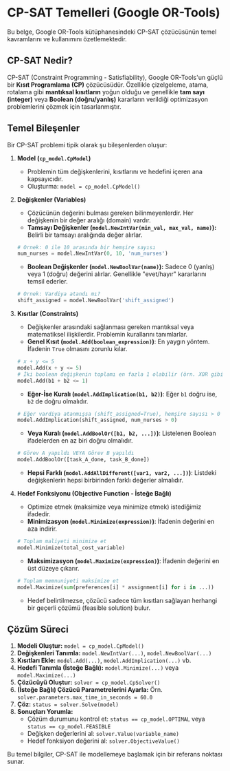 # CP-SAT Temelleri (Google OR-Tools)

Bu belge, Google OR-Tools kütüphanesindeki CP-SAT çözücüsünün temel kavramlarını ve kullanımını özetlemektedir.

## CP-SAT Nedir?

CP-SAT (Constraint Programming - Satisfiability), Google OR-Tools'un güçlü bir **Kısıt Programlama (CP)** çözücüsüdür. Özellikle çizelgeleme, atama, rotalama gibi **mantıksal kısıtların** yoğun olduğu ve genellikle **tam sayı (integer)** veya **Boolean (doğru/yanlış)** kararların verildiği optimizasyon problemlerini çözmek için tasarlanmıştır.

## Temel Bileşenler

Bir CP-SAT problemi tipik olarak şu bileşenlerden oluşur:

1.  **Model (`cp_model.CpModel`)**
    *   Problemin tüm değişkenlerini, kısıtlarını ve hedefini içeren ana kapsayıcıdır.
    *   Oluşturma: `model = cp_model.CpModel()`

2.  **Değişkenler (Variables)**
    *   Çözücünün değerini bulması gereken bilinmeyenlerdir. Her değişkenin bir değer aralığı (domain) vardır.
    *   **Tamsayı Değişkenler (`model.NewIntVar(min_val, max_val, name)`):** Belirli bir tamsayı aralığında değer alırlar.
      ```python
      # Örnek: 0 ile 10 arasında bir hemşire sayısı
      num_nurses = model.NewIntVar(0, 10, 'num_nurses')
      ```
    *   **Boolean Değişkenler (`model.NewBoolVar(name)`):** Sadece 0 (yanlış) veya 1 (doğru) değerini alırlar. Genellikle "evet/hayır" kararlarını temsil ederler.
      ```python
      # Örnek: Vardiya atandı mı?
      shift_assigned = model.NewBoolVar('shift_assigned')
      ```

3.  **Kısıtlar (Constraints)**
    *   Değişkenler arasındaki sağlanması gereken mantıksal veya matematiksel ilişkilerdir. Problemin kurallarını tanımlarlar.
    *   **Genel Kısıt (`model.Add(boolean_expression)`)**: En yaygın yöntem. İfadenin `True` olmasını zorunlu kılar.
      ```python
      # x + y <= 5
      model.Add(x + y <= 5)
      # İki boolean değişkenin toplamı en fazla 1 olabilir (örn. XOR gibi)
      model.Add(b1 + b2 <= 1)
      ```
    *   **Eğer-İse Kuralı (`model.AddImplication(b1, b2)`)**: Eğer `b1` doğru ise, `b2` de doğru olmalıdır.
      ```python
      # Eğer vardiya atanmışsa (shift_assigned=True), hemşire sayısı > 0 olmalı
      model.AddImplication(shift_assigned, num_nurses > 0)
      ```
    *   **Veya Kuralı (`model.AddBoolOr([b1, b2, ...])`)**: Listelenen Boolean ifadelerden en az biri doğru olmalıdır.
      ```python
      # Görev A yapıldı VEYA Görev B yapıldı
      model.AddBoolOr([task_A_done, task_B_done])
      ```
    *   **Hepsi Farklı (`model.AddAllDifferent([var1, var2, ...])`)**: Listdeki değişkenlerin hepsi birbirinden farklı değerler almalıdır.

4.  **Hedef Fonksiyonu (Objective Function - İsteğe Bağlı)**
    *   Optimize etmek (maksimize veya minimize etmek) istediğimiz ifadedir.
    *   **Minimizasyon (`model.Minimize(expression)`)**: İfadenin değerini en aza indirir.
      ```python
      # Toplam maliyeti minimize et
      model.Minimize(total_cost_variable)
      ```
    *   **Maksimizasyon (`model.Maximize(expression)`)**: İfadenin değerini en üst düzeye çıkarır.
      ```python
      # Toplam memnuniyeti maksimize et
      model.Maximize(sum(preferences[i] * assignment[i] for i in ...))
      ```
    *   Hedef belirtilmezse, çözücü sadece tüm kısıtları sağlayan herhangi bir geçerli çözümü (feasible solution) bulur.

## Çözüm Süreci

1.  **Modeli Oluştur:** `model = cp_model.CpModel()`
2.  **Değişkenleri Tanımla:** `model.NewIntVar(...)`, `model.NewBoolVar(...)`
3.  **Kısıtları Ekle:** `model.Add(...)`, `model.AddImplication(...)` vb.
4.  **Hedefi Tanımla (İsteğe Bağlı):** `model.Minimize(...)` veya `model.Maximize(...)`
5.  **Çözücüyü Oluştur:** `solver = cp_model.CpSolver()`
6.  **(İsteğe Bağlı) Çözücü Parametrelerini Ayarla:** Örn. `solver.parameters.max_time_in_seconds = 60.0`
7.  **Çöz:** `status = solver.Solve(model)`
8.  **Sonuçları Yorumla:**
    *   Çözüm durumunu kontrol et: `status == cp_model.OPTIMAL` veya `status == cp_model.FEASIBLE`
    *   Değişken değerlerini al: `solver.Value(variable_name)`
    *   Hedef fonksiyon değerini al: `solver.ObjectiveValue()`

Bu temel bilgiler, CP-SAT ile modellemeye başlamak için bir referans noktası sunar. 